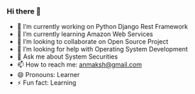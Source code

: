 ### Hi there 👋


- 🔭 I’m currently working on Python Django Rest Framework
- 🌱 I’m currently learning Amazon Web Services
- 👯 I’m looking to collaborate on Open Source Project
- 🤔 I’m looking for help with Operating System Development
- 💬 Ask me about System Securities
- 📫 How to reach me: anmaksh@gmail.com
- 😄 Pronouns: Learner
- ⚡ Fun fact: Learning
